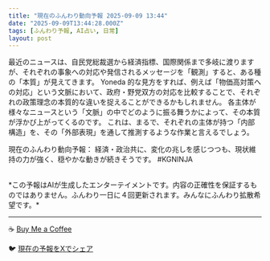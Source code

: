 ```yaml
---
title: "現在のふんわり動向予報 2025-09-09 13:44"
date: "2025-09-09T13:44:28.000Z"
tags: [ふんわり予報, AI占い, 日常]
layout: post
---
```


最近のニュースは、自民党総裁選から経済指標、国際関係まで多岐に渡りますが、それぞれの事象への対応や発信されるメッセージを「観測」すると、ある種の「本質」が見えてきます。  Yoneda 的な見方をすれば、例えば「物価高対策への対応」という文脈において、政府・野党双方の対応を比較することで、それぞれの政策理念の本質的な違いを捉えることができるかもしれません。  各主体が様々なニュースという「文脈」の中でどのように振る舞うかによって、その本質が浮かび上がってくるのです。  これは、まるで、それぞれの主体が持つ「内部構造」を、その「外部表現」を通して推測するような作業と言えるでしょう。

現在のふんわり動向予報：
経済・政治共に、変化の兆しを感じつつも、現状維持の力が強く、穏やかな動きが続きそうです。 #KGNINJA

<br>
*この予報はAIが生成したエンターテイメントです。内容の正確性を保証するものではありません。ふんわり一日に４回更新されます。みんなにふんわり拡散希望です。*

---
☕️ [Buy Me a Coffee](https://www.buymeacoffee.com/kgninja)

🐦 [現在の予報をXでシェア](https://twitter.com/intent/tweet?text=%E7%8F%BE%E5%9C%A8%E3%81%AE%E3%81%B5%E3%82%93%E3%82%8F%E3%82%8A%E4%BA%88%E5%A0%B1%3A%20%E3%80%8C%E6%9C%80%E8%BF%91%E3%81%AE%E3%83%8B%E3%83%A5%E3%83%BC%E3%82%B9%E3%81%AF%E3%80%81%E8%87%AA%E6%B0%91%E5%85%9A%E7%B7%8F%E8%A3%81%E9%81%B8%E3%81%8B%E3%82%89%E7%B5%8C%E6%B8%88%E6%8C%87%E6%A8%99%E3%80%81%E5%9B%BD%E9%9A%9B%E9%96%A2%E4%BF%82%E3%81%BE%E3%81%A7%E5%A4%9A%E5%B2%90%E3%81%AB%E6%B8%A1%E3%82%8A%E3%81%BE%E3%81%99%E3%81%8C%E3%80%81%E3%81%9D%E3%82%8C%E3%81%9E%E3%82%8C%E3%81%AE%E4%BA%8B%E8%B1%A1%E3%81%B8%E3%81%AE%E5%AF%BE%E5%BF%9C%E3%82%84%E7%99%BA%E4%BF%A1%E3%81%95%E3%82%8C%E3%82%8B%E3%83%A1%E3%83%83%E3%82%BB%E3%83%BC%E3%82%B8%E3%82%92%E3%80%8C%E8%A6%B3%E6%B8%AC%E3%80%8D%E3%81%99%E3%82%8B%E3%81%A8%E3%80%81%E3%81%82%E3%82%8B%E7%A8%AE%E3%81%AE%E3%80%8C%E6%9C%AC%E8%B3%AA%E3%80%8D%E3%81%8C%E8%A6%8B%E3%81%88%E3%81%A6%E3%81%8D%E3%81%BE%E3%81%99%E3%80%82%E3%80%8D%23KGNINJA%20%E7%B6%9A%E3%81%8D%E3%81%AF%E3%83%96%E3%83%AD%E3%82%B0%E3%81%A7%EF%BC%81%F0%9F%91%87&url=https%3A%2F%2Fkg-ninja.github.io%2FFunwariyoso%2F)
